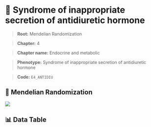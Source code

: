 # 🧪 Syndrome of inappropriate secretion of antidiuretic hormone

> **Root:** Mendelian Randomization

> **Chapter:** 4  

> **Chapter name:** Endocrine and metabolic

> **Phenotype:** Syndrome of inappropriate secretion of antidiuretic hormone  

> **Code:** `E4_ANTIDIU`

## 🧬 Mendelian Randomization  

<img src="/MR/Figures/Forward/E4_ANTIDIU.png"/>

## 📊 Data Table

<CsvTableMRF src="/MR/Data/Forward/E4_ANTIDIU.csv"/>
